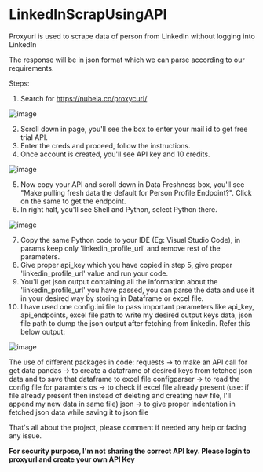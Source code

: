 # LinkedInScrapUsingAPI
Proxyurl is used to scrape data of person from LinkedIn without logging into LinkedIn

The response will be in json format which we can parse according to our requirements.

Steps:
1. Search for https://nubela.co/proxycurl/

![image](https://github.com/user-attachments/assets/bf45c963-1231-4815-9c23-3d1727cd1b1d)

2. Scroll down in page, you'll see the box to enter your mail id to get free trial API.
3. Enter the creds and proceed, follow the instructions.
4. Once account is created, you'll see API key and 10 credits.

![image](https://github.com/user-attachments/assets/dc854600-1d03-4762-a0bb-a3011616f270)

5. Now copy your API and scroll down in Data Freshness box, you'll see "Make pulling fresh data the default for Person Profile Endpoint?". Click on the same to get the endpoint.
6. In right half, you'll see Shell and Python, select Python there.

![image](https://github.com/user-attachments/assets/ab95c337-1d03-4da6-9714-e05c9ad58c35)

7. Copy the same Python code to your IDE (Eg: Visual Studio Code), in params keep only 'linkedin_profile_url' and remove rest of the parameters.
8. Give proper api_key which you have copied in step 5, give proper 'linkedin_profile_url' value and run your code.
9. You'll get json output containing all the information about the 'linkedin_profile_url' you have passed, you can parse the data and use it in your desired way by storing in Dataframe or excel file.
10. I have used one config.ini file to pass important parameters like api_key, api_endpoints, excel file path to write my desired output keys data, json file path to dump the json output after fetching from linkedin.
Refer this below output:

![image](https://github.com/user-attachments/assets/7a34408f-42c5-43b1-9036-9195ad41d2e0)

The use of different packages in code:
requests -> to make an API call for get data
pandas -> to create a dataframe of desired keys from fetched json data and to save that dataframe to excel file
configparser -> to read the config file for paramters
os -> to check if excel file already present (use: if file already present then instead of deleting and creating new file, I'll append my new data in same file)
json -> to give proper indentation in fetched json data while saving it to json file

That's all about the project, please comment if needed any help or facing any issue.

**For security purpose, I'm not sharing the correct API key. Please login to proxyurl and create your own API Key**


